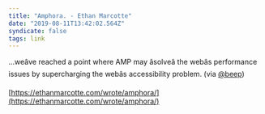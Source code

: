 ```yaml
---
title: "Amphora. - Ethan Marcotte"
date: "2019-08-11T13:42:02.564Z"
syndicate: false
tags: link
---
```


...weâve reached a point where AMP may âsolveâ the webâs performance issues by supercharging the webâs accessibility problem. (via [@beep](https://twitter.com/beep))

[https://ethanmarcotte.com/wrote/amphora/](https://ethanmarcotte.com/wrote/amphora/)
